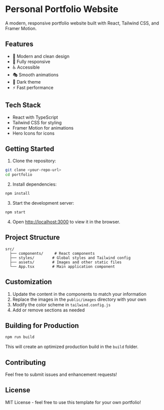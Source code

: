 # Personal Portfolio Website

A modern, responsive portfolio website built with React, Tailwind CSS, and Framer Motion.

## Features

- 🎨 Modern and clean design
- 📱 Fully responsive
- ♿ Accessible
- 🎭 Smooth animations
- 🌙 Dark theme
- ⚡ Fast performance

## Tech Stack

- React with TypeScript
- Tailwind CSS for styling
- Framer Motion for animations
- Hero Icons for icons

## Getting Started

1. Clone the repository:

```bash
git clone <your-repo-url>
cd portfolio
```

2. Install dependencies:

```bash
npm install
```

3. Start the development server:

```bash
npm start
```

4. Open [http://localhost:3000](http://localhost:3000) to view it in the browser.

## Project Structure

```
src/
  ├── components/     # React components
  ├── styles/        # Global styles and Tailwind config
  ├── assets/        # Images and other static files
  └── App.tsx        # Main application component
```

## Customization

1. Update the content in the components to match your information
2. Replace the images in the `public/images` directory with your own
3. Modify the color scheme in `tailwind.config.js`
4. Add or remove sections as needed

## Building for Production

```bash
npm run build
```

This will create an optimized production build in the `build` folder.

## Contributing

Feel free to submit issues and enhancement requests!

## License

MIT License - feel free to use this template for your own portfolio!
